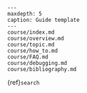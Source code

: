 
```{include} ../../README.md
```

```{include} ./guide/index.md
```


```{toctree}
---
maxdepth: 5
caption: Guide template
---
course/index.md
course/overview.md
course/topic.md
course/how_to.md
course/FAQ.md
course/debugging.md
course/bibliography.md
```

{ref}`search`
